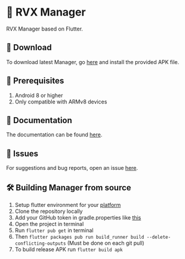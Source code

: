 # 💊 RVX Manager

RVX Manager based on Flutter.

## 🔽 Download

To download latest Manager, go [here](https://github.com/inotia00/revanced-manager/releases/latest) and install the provided APK file.

## 📝 Prerequisites

1. Android 8 or higher
2. Only compatible with ARMv8 devices

## 📃 Documentation
The documentation can be found [here](https://github.com/inotia00/revanced-documentation/wiki/Method-3.-Using-RVX-Manager-(Android)).

## 🔴 Issues

For suggestions and bug reports, open an issue [here](https://github.com/inotia00/ReVanced_Extended/issues/new/choose).

## 🛠️ Building Manager from source

1. Setup flutter environment for your [platform](https://docs.flutter.dev/get-started/install)
2. Clone the repository locally
3. Add your GitHub token in gradle.properties like [this](/docs/4_building.md)
4. Open the project in terminal
5. Run `flutter pub get` in terminal
6. Then `flutter packages pub run build_runner build --delete-conflicting-outputs` (Must be done on each git pull)
7. To build release APK run `flutter build apk`
